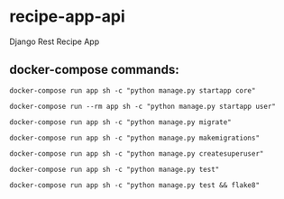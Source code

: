 # recipe-app-api
Django Rest Recipe App

## docker-compose commands:
    docker-compose run app sh -c "python manage.py startapp core"

    docker-compose run --rm app sh -c "python manage.py startapp user"

    docker-compose run app sh -c "python manage.py migrate"    

    docker-compose run app sh -c "python manage.py makemigrations"

    docker-compose run app sh -c "python manage.py createsuperuser"

    docker-compose run app sh -c "python manage.py test" 

    docker-compose run app sh -c "python manage.py test && flake8"

    